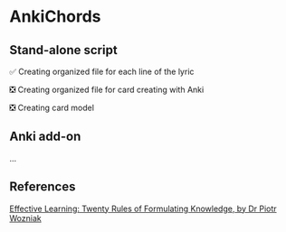 # AnkiChords

## Stand-alone script

:white_check_mark: Creating organized file for each line of the lyric

:negative_squared_cross_mark: Creating organized file for card creating with Anki

:negative_squared_cross_mark: Creating card model

## Anki add-on

...

## References

[Effective Learning: Twenty Rules of Formulating Knowledge, by Dr Piotr Wozniak](https://www.supermemo.com/en/articles/20rules)